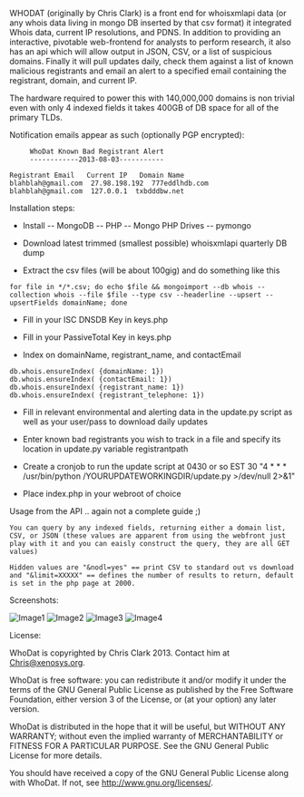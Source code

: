 WHODAT (originally by Chris Clark) is a front end for whoisxmlapi data (or any whois data living in mongo DB inserted by that csv format) it integrated Whois data, current IP resolutions, and PDNS. In addition to providing an interactive, pivotable web-frontend for analysts to perform research, it also has an api which will allow output in JSON, CSV, or a list of suspicious domains. Finally it will pull updates daily, check them against a list of known malicious registrants and email an alert to a specified email containing the registrant, domain, and current IP. 

The hardware required to power this with 140,000,000 domains is non trivial even with only 4 indexed fields it takes 400GB of DB space for all of the primary TLDs. 

Notification emails appear as such (optionally PGP encrypted):

```
     WhoDat Known Bad Registrant Alert
     ------------2013-08-03-----------

Registrant Email   Current IP   Domain Name 
blahblah@gmail.com  27.98.198.192  777eddlhdb.com
blahblah@gmail.com  127.0.0.1  txbdddbw.net 
```

Installation steps:

- Install
-- MongoDB
-- PHP
-- Mongo PHP Drives
-- pymongo

- Download latest trimmed (smallest possible) whoisxmlapi quarterly DB dump

- Extract the csv files (will be about 100gig) and do something like this 
```
for file in */*.csv; do echo $file && mongoimport --db whois --collection whois --file $file --type csv --headerline --upsert --upsertFields domainName; done
```

- Fill in your ISC DNSDB Key in keys.php
- Fill in your PassiveTotal Key in keys.php

- Index on domainName, registrant_name, and contactEmail
```
db.whois.ensureIndex( {domainName: 1})
db.whois.ensureIndex( {contactEmail: 1})
db.whois.ensureIndex( {registrant_name: 1})
db.whois.ensureIndex( {registrant_telephone: 1})
```

- Fill in relevant environmental and alerting data in the update.py script as well as your user/pass to download daily updates

- Enter known bad registrants you wish to track in a file and specify its location in update.py variable registrantpath

- Create a cronjob to run the update script at 0430 or so EST 30 "4 * * * /usr/bin/python /YOURUPDATEWORKINGDIR/update.py >/dev/null 2>&1"

- Place index.php in your webroot of choice

Usage from the API .. again not a complete guide ;) 
```
You can query by any indexed fields, returning either a domain list, CSV, or JSON (these values are apparent from using the webfront just play with it and you can eaisly construct the query, they are all GET values)

Hidden values are "&nodl=yes" == print CSV to standard out vs download and "&limit=XXXXX" == defines the number of results to return, default is set in the php page at 2000. 
```
Screenshots: 

![Image1](https://raw.github.com/MITRECND/WhoDat/master/legacy_whodat/screenshots/ss1.png)
![Image2](https://raw.github.com/MITRECND/WhoDat/master/legacy_whodat/screenshots/ss2.png)
![Image3](https://raw.github.com/MITRECND/WhoDat/master/legacy_whodat/screenshots/ss3.png)
![Image4](https://raw.github.com/MITRECND/WhoDat/master/legacy_whodat/screenshots/ss4.png)

License:

WhoDat is copyrighted by Chris Clark 2013. Contact him at Chris@xenosys.org.

WhoDat is free software: you can redistribute it and/or modify it under the terms of the GNU General Public License as published by the Free Software Foundation, either version 3 of the License, or (at your option) any later version.

WhoDat is distributed in the hope that it will be useful, but WITHOUT ANY WARRANTY; without even the implied warranty of MERCHANTABILITY or FITNESS FOR A PARTICULAR PURPOSE. See the GNU General Public License for more details.

You should have received a copy of the GNU General Public License along with WhoDat. If not, see http://www.gnu.org/licenses/.
